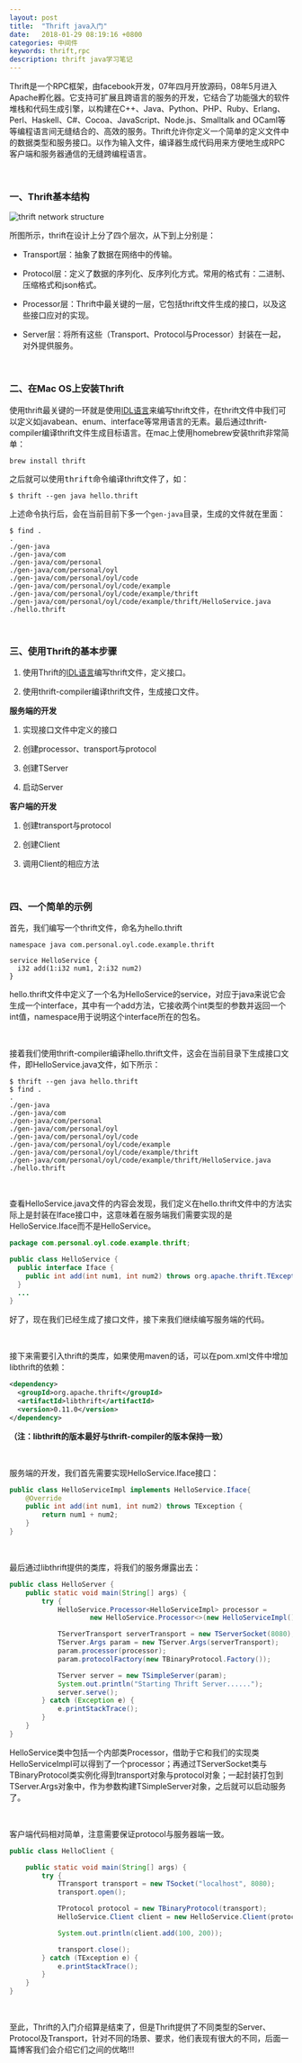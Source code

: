 ```yaml
---
layout: post
title:  "Thrift java入门"
date:   2018-01-29 08:19:16 +0800
categories: 中间件
keywords: thrift,rpc
description: thrift java学习笔记
---
```

Thrift是一个RPC框架，由facebook开发，07年四月开放源码，08年5月进入Apache孵化器。它支持可扩展且跨语言的服务的开发，它结合了功能强大的软件堆栈和代码生成引擎，以构建在C++、Java、Python、PHP、Ruby、Erlang、Perl、Haskell、C#、Cocoa、JavaScript、Node.js、Smalltalk and OCaml等等编程语言间无缝结合的、高效的服务。Thrift允许你定义一个简单的定义文件中的数据类型和服务接口。以作为输入文件，编译器生成代码用来方便地生成RPC客户端和服务器通信的无缝跨编程语言。

<br/>

### 一、Thrift基本结构

![thrift network structure]({{site.baseurl}}/pic/thrift/1.svg)

所图所示，thrift在设计上分了四个层次，从下到上分别是：

* Transport层：抽象了数据在网络中的传输。

* Protocol层：定义了数据的序列化、反序列化方式。常用的格式有：二进制、压缩格式和json格式。

* Processor层：Thrift中最关键的一层，它包括thrift文件生成的接口，以及这些接口应对的实现。

* Server层：将所有这些（Transport、Protocol与Processor）封装在一起，对外提供服务。

<br/>

### 二、在Mac OS上安装Thrift

使用thrift最关键的一环就是使用[IDL语言](http://thrift.apache.org/docs/idl)来编写thrift文件，在thrift文件中我们可以定义如javabean、enum、interface等常用语言的无素。最后通过thrift-compiler编译thrift文件生成目标语言。在mac上使用homebrew安装thrift非常简单：

```shell
brew install thrift
```

之后就可以使用<kbd>thrift</kbd>命令编译thrift文件了，如：

```shell
$ thrift --gen java hello.thrift
```

上述命令执行后，会在当前目前下多一个`gen-java`目录，生成的文件就在里面：

```shell
$ find .
.
./gen-java
./gen-java/com
./gen-java/com/personal
./gen-java/com/personal/oyl
./gen-java/com/personal/oyl/code
./gen-java/com/personal/oyl/code/example
./gen-java/com/personal/oyl/code/example/thrift
./gen-java/com/personal/oyl/code/example/thrift/HelloService.java
./hello.thrift
```

<br/>

### 三、使用Thrift的基本步骤

1. 使用Thrift的[IDL语言](http://thrift.apache.org/docs/idl)编写thrift文件，定义接口。

2. 使用thrift-compiler编译thrift文件，生成接口文件。

**服务端的开发**

1. 实现接口文件中定义的接口

2. 创建processor、transport与protocol

3. 创建TServer

4. 启动Server

**客户端的开发**

1. 创建transport与protocol

2. 创建Client

3. 调用Client的相应方法

<br/>

### 四、一个简单的示例

首先，我们编写一个thrift文件，命名为hello.thrift

```thrift
namespace java com.personal.oyl.code.example.thrift

service HelloService {
  i32 add(1:i32 num1, 2:i32 num2)
}
```

hello.thrift文件中定义了一个名为HelloService的service，对应于java来说它会生成一个interface，其中有一个add方法，它接收两个int类型的参数并返回一个int值，namespace用于说明这个interface所在的包名。

<br/>

接着我们使用thrift-compiler编译hello.thrift文件，这会在当前目录下生成接口文件，即HelloService.java文件，如下所示：

```shell
$ thrift --gen java hello.thrift
$ find .
.
./gen-java
./gen-java/com
./gen-java/com/personal
./gen-java/com/personal/oyl
./gen-java/com/personal/oyl/code
./gen-java/com/personal/oyl/code/example
./gen-java/com/personal/oyl/code/example/thrift
./gen-java/com/personal/oyl/code/example/thrift/HelloService.java
./hello.thrift
```

<br/>

查看HelloService.java文件的内容会发现，我们定义在hello.thrift文件中的方法实际上是封装在Iface接口中，这意味着在服务端我们需要实现的是HelloService.Iface而不是HelloService。

```java
package com.personal.oyl.code.example.thrift;

public class HelloService {
  public interface Iface {
    public int add(int num1, int num2) throws org.apache.thrift.TException;
  }
  ...
}
```

好了，现在我们已经生成了接口文件，接下来我们继续编写服务端的代码。

<br/>

接下来需要引入thrift的类库，如果使用maven的话，可以在pom.xml文件中增加libthrift的依赖：

```xml
<dependency>
  <groupId>org.apache.thrift</groupId>
  <artifactId>libthrift</artifactId>
  <version>0.11.0</version>
</dependency>
```

**（注：libthrift的版本最好与thrift-compiler的版本保持一致）**

<br/>

服务端的开发，我们首先需要实现HelloService.Iface接口：

```java
public class HelloServiceImpl implements HelloService.Iface{
    @Override
    public int add(int num1, int num2) throws TException {
        return num1 + num2;
    }
}
```

<br/>

最后通过libthrift提供的类库，将我们的服务爆露出去：

```java
public class HelloServer {
    public static void main(String[] args) {
        try {
            HelloService.Processor<HelloServiceImpl> processor =
                    new HelloService.Processor<>(new HelloServiceImpl());

            TServerTransport serverTransport = new TServerSocket(8080);
            TServer.Args param = new TServer.Args(serverTransport);
            param.processor(processor);
            param.protocolFactory(new TBinaryProtocol.Factory());

            TServer server = new TSimpleServer(param);
            System.out.println("Starting Thrift Server......");
            server.serve();
        } catch (Exception e) {
            e.printStackTrace();
        }
    }
}
```

HelloService类中包括一个内部类Processor，借助于它和我们的实现类HelloServiceImpl可以得到了一个processor；再通过TServerSocket类与TBinaryProtocol类实例化得到transport对象与protocol对象；一起封装打包到TServer.Args对象中，作为参数构建TSimpleServer对象，之后就可以启动服务了。

<br/>

客户端代码相对简单，注意需要保证protocol与服务器端一致。

```java
public class HelloClient {

    public static void main(String[] args) {
        try {
            TTransport transport = new TSocket("localhost", 8080);
            transport.open();

            TProtocol protocol = new TBinaryProtocol(transport);
            HelloService.Client client = new HelloService.Client(protocol);

            System.out.println(client.add(100, 200));

            transport.close();
        } catch (TException e) {
            e.printStackTrace();
        }
    }
}
```

<br/>

至此，Thrift的入门介绍算是结束了，但是Thrift提供了不同类型的Server、Protocol及Transport，针对不同的场景、要求，他们表现有很大的不同，后面一篇博客我们会介绍它们之间的优略!!!
